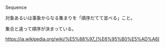 Sequence

対象あるいは事象からなる集まりを「順序だてて並べる」こと。

集合と違って順序が決まっている。

https://ja.wikipedia.org/wiki/%E5%88%97_(%E6%95%B0%E5%AD%A6)
